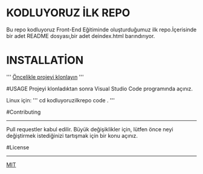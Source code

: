 # KODLUYORUZ İLK REPO

Bu repo kodluyoruz Front-End Eğitiminde oluşturduğumuz ilk repo.İçerisinde bir adet README dosyası,bir adet deindex.html barındırıyor.


# INSTALLATİON
'''
[Öncelikle projeyi klonlayın](https://github.com/mervehediyeozen/kodluyoruzilkrepo.git)
'''

#USAGE
Projeyi klonladıktan sonra Visual Studio Code programında açınız.

Linux için:
'''
cd kodluyoruzilkrepo
code .
'''

#Contributing
***
Pull requestler kabul edilir. Büyük değişiklikler için, lütfen önce neyi değiştirmek istediğinizi tartışmak için bir konu açınız.

#License
***
[MIT](https://choosealicense.com/licenses/mit/)
